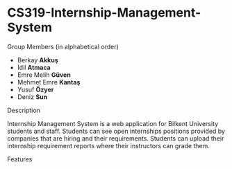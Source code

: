 # CS319-Internship-Management-System

Group Members (in alphabetical order)
* Berkay **Akkuş**
* İdil **Atmaca**
* Emre Melih **Güven**
* Mehmet Emre **Kantaş**
* Yusuf **Özyer**
* Deniz **Sun**



Description

Internship Management System is a web application for Bilkent University students and staff. Students can see open internships positions provided by companies that are hiring and their requirements. Students can upload their internship requirement reports where their instructors can grade them.




Features 


